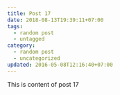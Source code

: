 ```yaml
---
title: Post 17
date: 2018-08-13T19:39:11+07:00
tags:
  - random post
  - untagged
category:
  - random post
  - uncategorized
updated: 2016-05-08T12:16:40+07:00
---
```

This is content of post 17